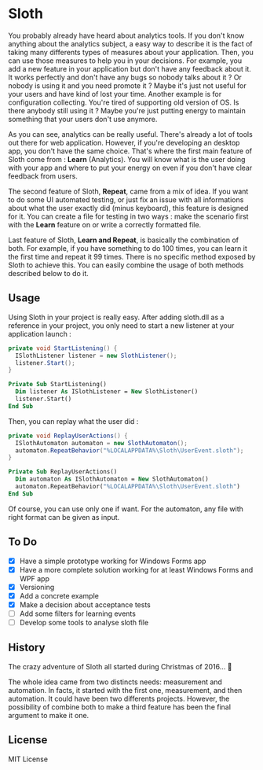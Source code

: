 # Sloth
You probably already have heard about analytics tools. If you don't know anything about the analytics subject, a easy way to describe it is the fact of taking many differents types of measures about your application. Then, you can use those measures to help you in your decisions. For example, you add a new feature in your application but don't have any feedback about it. It works perfectly and don't have any bugs so nobody talks about it ? Or nobody is using it and you need promote it ? Maybe it's just not useful for your users and have kind of lost your time. Another example is for configuration collecting. You're tired of supporting old version of OS. Is there anybody still using it ? Maybe you're just putting energy to maintain something that your users don't use anymore.

As you can see, analytics can be really useful. There's already a lot of tools out there for web application. However, if you're developing an desktop app, you don't have the same choice. That's where the first main feature of Sloth come from : **Learn** (Analytics). You will know what is the user doing with your app and where to put your energy on even if you don't have clear feedback from users.

The second feature of Sloth, **Repeat**, came from a mix of idea. If you want to do some UI automated testing, or just fix an issue with all informations about what the user exactly did (minus keyboard), this feature is designed for it. You can create a file for testing in two ways : make the scenario first with the **Learn** feature on or write a correctly formatted file.

Last feature of Sloth, **Learn and Repeat**, is basically the combination of both. For example, if you have something to do 100 times, you can learn it the first time and repeat it 99 times. There is no specific method exposed by Sloth to achieve this. You can easily combine the usage of both methods described below to do it.

## Usage

Using Sloth in your project is really easy. After adding sloth.dll as a reference in your project, you only need to start a new listener at your application launch :

```cs
private void StartListening() {
  ISlothListener listener = new SlothListener();
  listener.Start();
}
```
```vb
Private Sub StartListening()
  Dim listener As ISlothListener = New SlothListener()
  listener.Start()
End Sub
```

Then, you can replay what the user did :

```cs
private void ReplayUserActions() {
  ISlothAutomaton automaton = new SlothAutomaton();
  automaton.RepeatBehavior("%LOCALAPPDATA%\Sloth\UserEvent.sloth");
}
```
```vb
Private Sub ReplayUserActions()
  Dim automaton As ISlothAutomaton = New SlothAutomaton()
  automaton.RepeatBehavior("%LOCALAPPDATA%\Sloth\UserEvent.sloth")
End Sub
```
Of course, you can use only one if want. For the automaton, any file with right format can be given as input.

## To Do
- [x] Have a simple prototype working for Windows Forms app
- [x] Have a more complete solution working for at least Windows Forms and WPF app
- [x] Versioning
- [x] Add a concrete example
- [x] Make a decision about acceptance tests
- [ ] Add some filters for learning events
- [ ] Develop some tools to analyse sloth file

## History

The crazy adventure of Sloth all started during Christmas of 2016... :christmas_tree:

The whole idea came from two distincts needs: measurement and automation. In facts, it started with the first one, measurement, and then automation. It could have been two differents projects. However, the possibility of combine both to make a third feature has been the final argument to make it one.

## License

MIT License
